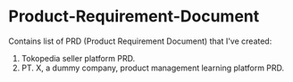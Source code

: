 # Product-Requirement-Document
Contains list of PRD (Product Requirement Document) that I've created:
1. Tokopedia seller platform PRD.
2. PT. X, a dummy company, product management learning platform PRD.
